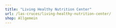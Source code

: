 ```yaml
---
title: "Living Healthy Nutrition Center"
url: /las-cruces/living-healthy-nutrition-center/
shop: Allgemein
---
```

